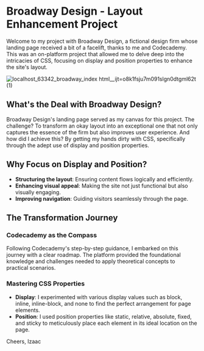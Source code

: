 # Broadway Design - Layout Enhancement Project

Welcome to my project with Broadway Design, a fictional design firm whose landing page received a bit of a facelift, thanks to me and Codecademy. This was an on-platform project that allowed me to delve deep into the intricacies of CSS, focusing on display and position properties to enhance the site's layout.

![localhost_63342_broadway_index html__ijt=o8k1fsju7m091slgn0dtgml62t (1)](https://github.com/ibenjaminh/Broadway/assets/162258152/210ad508-2205-45fa-9804-078bfea3ba71)


## What's the Deal with Broadway Design?

Broadway Design's landing page served as my canvas for this project. The challenge? To transform an okay layout into an exceptional one that not only captures the essence of the firm but also improves user experience. And how did I achieve this? By getting my hands dirty with CSS, specifically through the adept use of display and position properties.

## Why Focus on Display and Position?

- **Structuring the layout**: Ensuring content flows logically and efficiently.
- **Enhancing visual appeal**: Making the site not just functional but also visually engaging.
- **Improving navigation**: Guiding visitors seamlessly through the page.

## The Transformation Journey

### Codecademy as the Compass

Following Codecademy's step-by-step guidance, I embarked on this journey with a clear roadmap. The platform provided the foundational knowledge and challenges needed to apply theoretical concepts to practical scenarios.

### Mastering CSS Properties

- **Display**: I experimented with various display values such as block, inline, inline-block, and none to find the perfect arrangement for page elements.
- **Position**: I used position properties like static, relative, absolute, fixed, and sticky to meticulously place each element in its ideal location on the page.

Cheers,
Izaac
